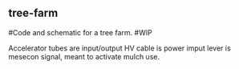 ## tree-farm
#Code and schematic for a tree farm.
#WIP

Accelerator tubes are input/output
HV cable is power imput
lever is mesecon signal, meant to activate mulch use.
